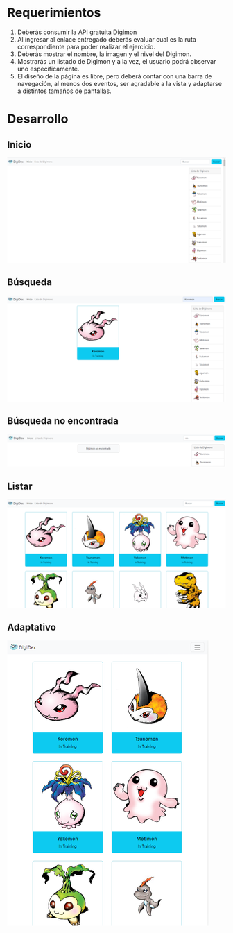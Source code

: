 # Requerimientos

1. Deberás consumir la API gratuita Digimon
2. Al ingresar al enlace entregado deberás evaluar cual es la ruta correspondiente para poder realizar el ejercicio.
3. Deberás mostrar el nombre, la imagen y el nivel del Digimon.
4. Mostrarás un listado de Digimon y a la vez, el usuario podrá observar uno específicamente.
5. El diseño de la página es libre, pero deberá contar con una barra de navegación, al menos dos eventos, ser agradable a la vista y adaptarse a distintos tamaños de pantallas.

# Desarrollo

## Inicio

![image info](./assets/img/inicio.PNG)

## Búsqueda

![image info](./assets/img/busqueda.PNG)

## Búsqueda no encontrada

![image info](./assets/img/busqueda_nn.PNG)

## Listar

![image info](./assets/img/listar.PNG)

## Adaptativo

![image info](./assets/img/responsive.PNG)

